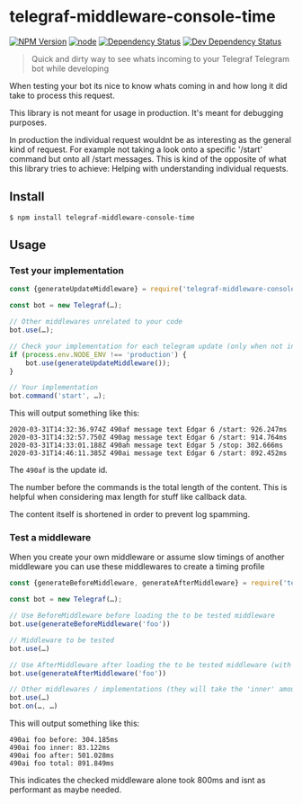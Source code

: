 # telegraf-middleware-console-time

[![NPM Version](https://img.shields.io/npm/v/telegraf-middleware-console-time.svg)](https://www.npmjs.com/package/telegraf-middleware-console-time)
[![node](https://img.shields.io/node/v/telegraf-middleware-console-time.svg)](https://www.npmjs.com/package/telegraf-middleware-console-time)
[![Dependency Status](https://david-dm.org/EdJoPaTo/telegraf-middleware-console-time/status.svg)](https://david-dm.org/EdJoPaTo/telegraf-middleware-console-time)
[![Dev Dependency Status](https://david-dm.org/EdJoPaTo/telegraf-middleware-console-time/dev-status.svg)](https://david-dm.org/EdJoPaTo/telegraf-middleware-console-time?type=dev)

> Quick and dirty way to see whats incoming to your Telegraf Telegram bot while developing

When testing your bot its nice to know whats coming in and how long it did take to process this request.

This library is not meant for usage in production.
It's meant for debugging purposes.

In production the individual request wouldnt be as interesting as the general kind of request.
For example not taking a look onto a specific '/start' command but onto all /start messages.
This is kind of the opposite of what this library tries to achieve: Helping with understanding individual requests.

## Install

```
$ npm install telegraf-middleware-console-time
```


## Usage

### Test your implementation

```js
const {generateUpdateMiddleware} = require('telegraf-middleware-console-time');

const bot = new Telegraf(…);

// Other middlewares unrelated to your code
bot.use(…);

// Check your implementation for each telegram update (only when not in production)
if (process.env.NODE_ENV !== 'production') {
    bot.use(generateUpdateMiddleware());
}

// Your implementation
bot.command('start', …);
```

This will output something like this:

```
2020-03-31T14:32:36.974Z 490af message text Edgar 6 /start: 926.247ms
2020-03-31T14:32:57.750Z 490ag message text Edgar 6 /start: 914.764ms
2020-03-31T14:33:01.188Z 490ah message text Edgar 5 /stop: 302.666ms
2020-03-31T14:46:11.385Z 490ai message text Edgar 6 /start: 892.452ms
```

The `490af` is the update id.

The number before the commands is the total length of the content.
This is helpful when considering max length for stuff like callback data.

The content itself is shortened in order to prevent log spamming.

### Test a middleware

When you create your own middleware or assume slow timings of another middleware you can use these middlewares to create a timing profile

```js
const {generateBeforeMiddleware, generateAfterMiddleware} = require('telegraf-middleware-console-time');

const bot = new Telegraf(…);

// Use BeforeMiddleware before loading the to be tested middleware
bot.use(generateBeforeMiddleware('foo'))

// Middleware to be tested
bot.use(…)

// Use AfterMiddleware after loading the to be tested middleware (with the same label)
bot.use(generateAfterMiddleware('foo'))

// Other middlewares / implementations (they will take the 'inner' amount of time when used)
bot.use(…)
bot.on(…, …)
```

This will output something like this:

```
490ai foo before: 304.185ms
490ai foo inner: 83.122ms
490ai foo after: 501.028ms
490ai foo total: 891.849ms
```

This indicates the checked middleware alone took 800ms and isnt as performant as maybe needed.
